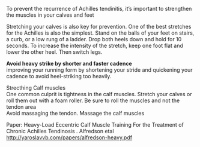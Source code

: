 To prevent the recurrence of Achilles tendinitis, it’s important to strengthen the muscles in your calves and feet   

Stretching your calves is also key for prevention. One of the best stretches for the Achilles is also the simplest. Stand on the balls of your feet on stairs, a curb, or a low rung of a ladder. Drop both heels down and hold for 10 seconds. To increase the intensity of the stretch, keep one foot flat and lower the other heel. Then switch legs. 

**Avoid heavy strike by shorter and faster cadence**  
improving your running form by shortening your stride and quickening your cadence to avoid heel-striking too heavily.  

Strecthing Calf muscles  
One common culprit is tightness in the calf muscles. Stretch your calves or roll them out with a foam roller. Be sure to roll the muscles and not the tendon area  
Avoid massaging the tendon. Massage the calf muscles   

Paper: Heavy-Load Eccentric Calf Muscle Training For the Treatment of Chronic Achilles Tendinosis . Alfredson etal   
http://yaroslavvb.com/papers/alfredson-heavy.pdf


